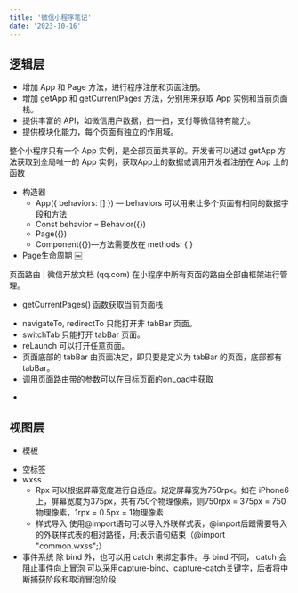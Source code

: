 ```yaml
---
title: '微信小程序笔记'
date: '2023-10-16'
---
```


## 逻辑层
- 增加 App 和 Page 方法，进行程序注册和页面注册。
- 增加 getApp 和 getCurrentPages 方法，分别用来获取 App 实例和当前页面栈。
- 提供丰富的 API，如微信用户数据，扫一扫，支付等微信特有能力。
- 提供模块化能力，每个页面有独立的作用域。

整个小程序只有一个 App 实例，是全部页面共享的。开发者可以通过 getApp 方法获取到全局唯一的 App 实例，获取App上的数据或调用开发者注册在 App 上的函数
- 构造器
    - App({ behaviors: [] }) — behaviors 可以用来让多个页面有相同的数据字段和方法
    - Const behavior = Behavior({})
    - Page({})
    - Component({})—方法需要放在 methods: { }
- Page生命周期
￼

页面路由 | 微信开放文档 (qq.com)
在小程序中所有页面的路由全部由框架进行管理。
- getCurrentPages() 函数获取当前页面栈
* navigateTo, redirectTo 只能打开非 tabBar 页面。
* switchTab 只能打开 tabBar 页面。
* reLaunch 可以打开任意页面。
* 页面底部的 tabBar 由页面决定，即只要是定义为 tabBar 的页面，底部都有 tabBar。
* 调用页面路由带的参数可以在目标页面的onLoad中获取
- 

## 视图层
- 模板
<template name="staffName">
  <view>
    FirstName: {{firstName}}, LastName: {{lastName}}
  </view>
</template>

<template is="staffName" data="{{...staffA}}"></template>
<template is="staffName" data="{{...staffB}}"></template>
<template is="staffName" data="{{...staffC}}"></template>
 -  空标签 <block>
- wxss
    - Rpx 可以根据屏幕宽度进行自适应。规定屏幕宽为750rpx。如在 iPhone6 上，屏幕宽度为375px，共有750个物理像素，则750rpx = 375px = 750物理像素，1rpx = 0.5px = 1物理像素
    - 样式导入 使用@import语句可以导入外联样式表，@import后跟需要导入的外联样式表的相对路径，用;表示语句结束（@import "common.wxss";）
- 事件系统
	除 bind 外，也可以用 catch 来绑定事件。与 bind 不同， catch 会阻止事件向上冒泡
	可以采用capture-bind、capture-catch关键字，后者将中断捕获阶段和取消冒泡阶段
